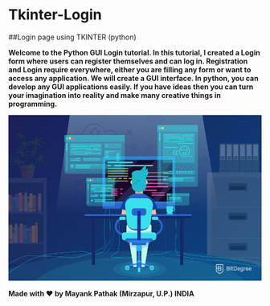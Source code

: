 # Tkinter-Login

##Login page using TKINTER (python)

**Welcome to the Python GUI Login tutorial. In this tutorial, I created a Login form where users can register themselves and can log in. Registration and Login require everywhere, either you are filling any form or want to access any application. 
We will create a GUI interface. In python, you can develop any GUI applications easily. If you have ideas then you can turn your imagination into reality and make many creative things in programming.**

 <img height="330" width="540" src="logo.jpg">


**Made with ❤ by Mayank Pathak (Mirzapur, U.P.) INDIA**
